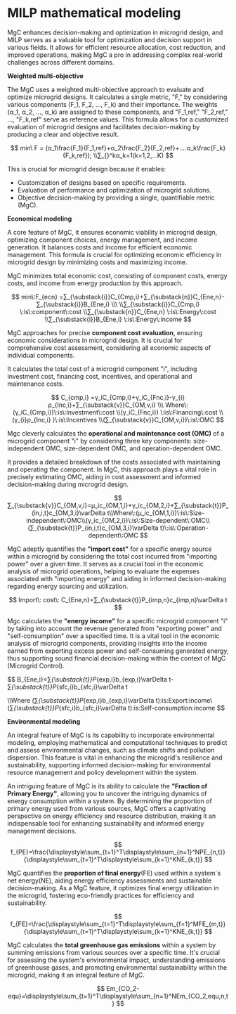 # MILP mathematical modeling

MgC enhances decision-making and optimization in microgrid design, and MILP serves as a valuable tool for optimization and decision support in various fields. It allows for efficient resource allocation, cost reduction, and improved operations, making MgC a pro in addressing complex real-world challenges across different domains.

**Weighted multi-objective**

The MgC uses a weighted multi-objective approach to evaluate and optimize microgrid designs. It calculates a single metric, "F," by considering various components (F\_1, F\_2, ..., F\_k) and their importance. The weights (α\_1, α\_2, ..., α\_k) are assigned to these components, and "F\_1,ref," "F\_2,ref," ..., "F\_k,ref" serve as reference values. This formula allows for a customized evaluation of microgrid designs and facilitates decision-making by producing a clear and objective result.&#x20;

$$
min\ F = (α_1\frac{F_1}{F_1,ref}+α_2\frac{F_2}{F_2,ref}+....α_k\frac{F_k}{F_k,ref}); 
\\∑_{}^kα_k=1(k=1,2,...K)
$$

This is crucial for microgrid design because it enables:

* Customization of designs based on specific requirements.
* Evaluation of performance and optimization of microgrid solutions.
* Objective decision-making by providing a single, quantifiable metric (MgC).

**Economical modeling**

A core feature of MgC, it ensures economic viability in microgrid design, optimizing component choices, energy management, and income generation. It balances costs and income for efficient economic management. This formula is crucial for optimizing economic efficiency in microgrid design by minimizing costs and maximizing income.

MgC minimizes total economic cost, consisting of component costs, energy costs, and income from energy production by this approach.

$$
min\:F_{ecn} =∑_{\substack{i}}C_{Cmp,i}+∑_{\substack{n}}C_{Ene,n}-∑_{\substack{i}}B_{Ene,i} \\\ \\∑_{\substack{i}}C_{Cmp,i} \:is\:component\:cost
\\∑_{\substack{n}}C_{Ene,n} \:is\:Energy\:cost 
\\∑_{\substack{i}}B_{Ene,i} \:is\:Energy\:income
$$

MgC approaches for precise **component cost evaluation**, ensuring economic considerations in microgrid design. It is crucial for comprehensive cost assessment, considering all economic aspects of individual components.

It calculates the total cost of a microgrid component "i", including investment cost, financing cost, incentives, and operational and maintenance costs.

$$
C_{cmp,i} =γ_iC_{Cmp,i}+γ_iC_{Fnc,i}-γ_{i}ρ_{Inc,i}+∑_{\substack{v}}C_{OM,v,i} \\\ Where\:(γ_iC_{Cmp,i})\:is\:Investment\:cost
\\(γ_iC_{Fnc,i}) \:is\:Financing\:cost 
\\(γ_{i}ρ_{Inc,i} )\:is\:Incentives  
\\(∑_{\substack{v}}C_{OM,v,i})\:is\:OMC
$$

Mgc cleverly calculates the **operational and maintenance cost (OMC)** of a microgrid component "i" by considering three key components: size-independent OMC, size-dependent OMC, and operation-dependent OMC.&#x20;

It provides a detailed breakdown of the costs associated with maintaining and operating the component. In MgC, this approach plays a vital role in precisely estimating OMC, aiding in cost assessment and informed decision-making during microgrid design.

$$
∑_{\substack{v}}C_{OM,v,i}=μ_ic_{OM,1,i}+γ_ic_{OM,2,i}+∑_{\substack{t}}P_{in,i,t}c_{OM,3,i}\varDelta t\\Where\:(μ_ic_{OM,1,i})\:is\:Size-independent\:OMC\\(γ_ic_{OM,2,i})\:is\:Size-dependent\:OMC\\(∑_{\substack{t}}P_{in,i,t}c_{OM,3,i}\varDelta t)\:is\:Operation-dependent\:OMC
$$

MgC adeptly quantifies the **"import cost"** for a specific energy source within a microgrid by considering the total cost incurred from "importing power" over a given time. It serves as a crucial tool in the economic analysis of microgrid operations, helping to evaluate the expenses associated with "importing energy" and aiding in informed decision-making regarding energy sourcing and utilization.

$$
Import\: cost\: C_{Ene,n}=∑_{\substack{t}}P_{imp,n}c_{imp,n}\varDelta t
$$

Mgc calculates the **"energy income"** for a specific microgrid component "i" by taking into account the revenue generated from "exporting power" and "self-consumption" over a specified time. It is a vital tool in the economic analysis of microgrid components, providing insights into the income earned from exporting excess power and self-consuming generated energy, thus supporting sound financial decision-making within the context of MgC (Microgrid Control).

$$
B_{Ene,i}=∑_{\substack{t}}P_{exp,i}b_{exp,i}\varDelta t-∑_{\substack{t}}P_{sfc,i}b_{sfc,i}\varDelta t

\\\\Where (∑_{\substack{t}}P_{exp,i}b_{exp,i}\varDelta t)\:is\:Export\:income\\
(∑_{\substack{t}}P_{sfc,i}b_{sfc,i}\varDelta t)\:is\:Self-consumption\:income
$$

**Environmental modeling**

An integral feature of MgC is its capability to incorporate environmental modeling, employing mathematical and computational techniques to predict and assess environmental changes, such as climate shifts and pollution dispersion. This feature is vital in enhancing the microgrid's resilience and sustainability, supporting informed decision-making for environmental resource management and policy development within the system.

An intriguing feature of MgC is its ability to calculate the **"Fraction of Primary Energy"**, allowing you to uncover the intriguing dynamics of energy consumption within a system. By determining the proportion of primary energy used from various sources, MgC offers a captivating perspective on energy efficiency and resource distribution, making it an indispensable tool for enhancing sustainability and informed energy management decisions.

$$
f_{PE}=\frac{\displaystyle\sum_{t=1}^T\displaystyle\sum_{n=1}^NPE_{n,t}}{\displaystyle\sum_{t=1}^T\displaystyle\sum_{k=1}^KNE_{k,t}}
$$

MgC quantifies the **proportion of final energy**(FE) used within a system´s net energy(NE), aiding energy efficiency assessments and sustainable decision-making. As a MgC feature, it optimizes final energy utilization in the microgrid, fostering eco-friendly practices for efficiency and sustainability.

$$
f_{FE}=\frac{\displaystyle\sum_{t=1}^T\displaystyle\sum_{f=1}^MFE_{m,t}}{\displaystyle\sum_{t=1}^T\displaystyle\sum_{k=1}^KNE_{k,t}}
$$

MgC calculates the **total greenhouse gas emissions** within a system by summing emissions from various sources over a specific time. It's crucial for assessing the system's environmental impact, understanding emissions of greenhouse gases, and promoting environmental sustainability within the microgrid, making it an integral feature of MgC.

$$
Em_{CO_2-equ}=\displaystyle\sum_{t=1}^T\displaystyle\sum_{n=1}^NEm_{CO_2,equ,n,t}
$$
